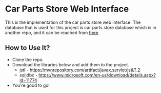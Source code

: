 # Car Parts Store Web Interface
This is the implementation of the car parts store web interface. The database that is used for this project is car parts store
database which is in another repo, and it can be reached from [here](https://github.com/erenulas/carpartsstoredatabase).

## How to Use It?
* Clone the repo.
* Download the libraries below and add them to the project.
  * jstl - https://mvnrepository.com/artifact/javax.servlet/jstl/1.2
  * sqljdbc - https://www.microsoft.com/en-us/download/details.aspx?id=11774
* You're good to go!
